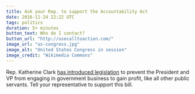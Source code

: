 ```yaml
---
title: Ask your Rep. to support the Accountability Act
date: 2016-11-24 22:22 UTC
tags: politics
duration: 5+ minutes
button_text: Who do I contact?
button_url: "http://usecalltoaction.com/"
image_url: "us-congress.jpg"
image_alt: "United States Congress in session"
image_credit: "Wikimedia Commons"
---
```


Rep. Katherine Clark
[has introduced legislation](http://katherineclark.house.gov/index.cfm/2016/11/clark-introduces-bill-to-ensure-president-elect-addresses-conflicts-of-interest)
to prevent the President and VP from engaging in government business to gain
profit, like all other public servants. Tell your representative to support this bill.
